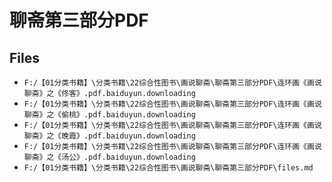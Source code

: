 # 聊斋第三部分PDF

## Files

- `F:/【01分类书籍】\分类书籍\22综合性图书\画说聊斋\聊斋第三部分PDF\连环画《画说聊斋》之《佟客》.pdf.baiduyun.downloading`
- `F:/【01分类书籍】\分类书籍\22综合性图书\画说聊斋\聊斋第三部分PDF\连环画《画说聊斋》之《偷桃》.pdf.baiduyun.downloading`
- `F:/【01分类书籍】\分类书籍\22综合性图书\画说聊斋\聊斋第三部分PDF\连环画《画说聊斋》之《晚霞》.pdf.baiduyun.downloading`
- `F:/【01分类书籍】\分类书籍\22综合性图书\画说聊斋\聊斋第三部分PDF\连环画《画说聊斋》之《汤公》.pdf.baiduyun.downloading`
- `F:/【01分类书籍】\分类书籍\22综合性图书\画说聊斋\聊斋第三部分PDF\files.md`
